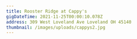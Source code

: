 ```yaml
---
title: Rooster Ridge at Cappy's
gigDateTime: 2021-11-25T00:00:10.078Z
address: 309 West Loveland Ave Loveland OH 45140
thumbnail: /images/uploads/cappys2.jpg
---
```

